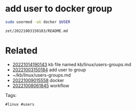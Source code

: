 # add user to docker group

```bash
sudo usermod -aG docker $USER
```

` zet/20221003150183/README.md `

# Related

- [20221014190143](/zet/20221014190143/README.md) kb file named kb/linux/users-groups.md
- [20221003150184](/zet/20221003150184/README.md) add user to group
- ~/kb/linux/users-groups.md
- [20221009015558](/zet/20221009015558/README.md) docker
- [20221008061845](/zet/20221008061845/README.md) workflow

Tags:

    #linux #users 
